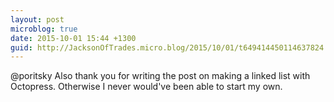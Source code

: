 ```yaml
---
layout: post
microblog: true
date: 2015-10-01 15:44 +1300
guid: http://JacksonOfTrades.micro.blog/2015/10/01/t649414450114637824.html
---
```

@poritsky Also thank you for writing the post on making a linked list with Octopress. Otherwise I never would've been able to start my own.
